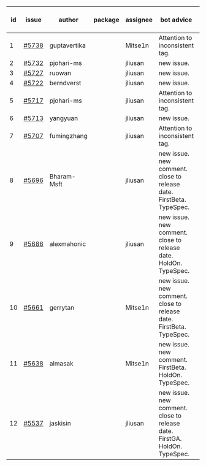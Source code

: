 | id | issue | author | package | assignee | bot advice | created date of issue | target release date | date from target |
| ------ | ------ | ------ | ------ | ------ | ------ | ------ | ------ | :-----: |
| 1 | [#5738](https://github.com/Azure/sdk-release-request/issues/5738) | guptavertika |  | Mitse1n | Attention to inconsistent tag. | 11-20 | 12-26 |  |
| 2 | [#5732](https://github.com/Azure/sdk-release-request/issues/5732) | pjohari-ms |  | jliusan | new issue. | 11-18 | 12-27 |  |
| 3 | [#5727](https://github.com/Azure/sdk-release-request/issues/5727) | ruowan |  | jliusan | new issue. | 11-15 | 12-26 |  |
| 4 | [#5722](https://github.com/Azure/sdk-release-request/issues/5722) | berndverst |  | jliusan | new issue. | 11-15 | 12-27 |  |
| 5 | [#5717](https://github.com/Azure/sdk-release-request/issues/5717) | pjohari-ms |  | jliusan | Attention to inconsistent tag. | 11-13 | 12-27 |  |
| 6 | [#5713](https://github.com/Azure/sdk-release-request/issues/5713) | yangyuan |  | jliusan | new issue. | 11-11 | 12-27 |  |
| 7 | [#5707](https://github.com/Azure/sdk-release-request/issues/5707) | fumingzhang |  | jliusan | Attention to inconsistent tag. | 11-11 | 12-26 |  |
| 8 | [#5696](https://github.com/Azure/sdk-release-request/issues/5696) | Bharam-Msft |  | jliusan | new issue. new comment. close to release date. FirstBeta. TypeSpec. | 11-07 | 11-22 | 0 |
| 9 | [#5686](https://github.com/Azure/sdk-release-request/issues/5686) | alexmahonic |  | jliusan | new issue. new comment. close to release date. HoldOn. TypeSpec. | 11-05 | 11-22 | 0 |
| 10 | [#5661](https://github.com/Azure/sdk-release-request/issues/5661) | gerrytan |  | Mitse1n | new issue. new comment. close to release date. FirstBeta. TypeSpec. | 11-04 | 11-21 | 0 |
| 11 | [#5638](https://github.com/Azure/sdk-release-request/issues/5638) | almasak |  | Mitse1n | new issue. new comment. FirstBeta. HoldOn. TypeSpec. | 10-23 | 12-03 |  |
| 12 | [#5537](https://github.com/Azure/sdk-release-request/issues/5537) | jaskisin |  | jliusan | new issue. new comment. close to release date. FirstGA. HoldOn. TypeSpec. | 09-27 | 11-22 | 0 |
